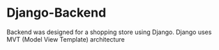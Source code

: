 # Django-Backend
Backend was designed for a shopping store using Django. Django uses MVT (Model View Template) architecture
